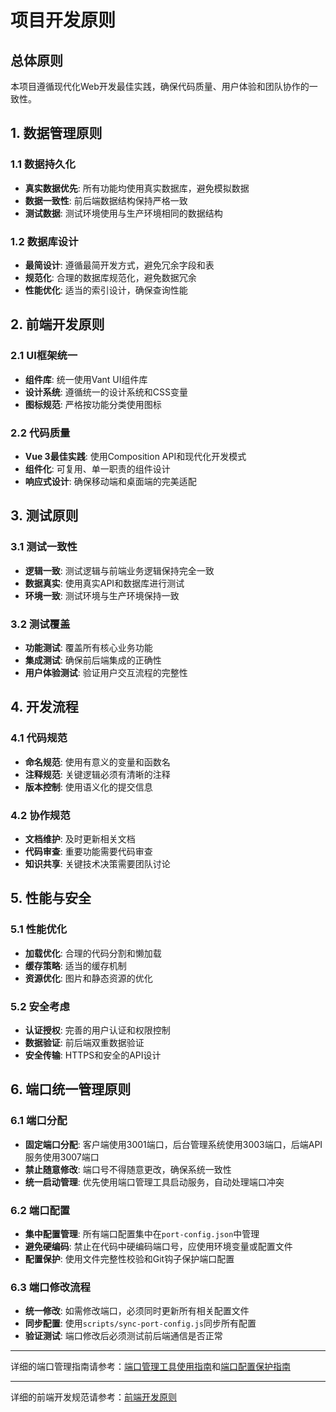 
# 项目开发原则

## 总体原则

本项目遵循现代化Web开发最佳实践，确保代码质量、用户体验和团队协作的一致性。

## 1. 数据管理原则

### 1.1 数据持久化
- **真实数据优先**: 所有功能均使用真实数据库，避免模拟数据
- **数据一致性**: 前后端数据结构保持严格一致
- **测试数据**: 测试环境使用与生产环境相同的数据结构

### 1.2 数据库设计
- **最简设计**: 遵循最简开发方式，避免冗余字段和表
- **规范化**: 合理的数据库规范化，避免数据冗余
- **性能优化**: 适当的索引设计，确保查询性能

## 2. 前端开发原则

### 2.1 UI框架统一
- **组件库**: 统一使用Vant UI组件库
- **设计系统**: 遵循统一的设计系统和CSS变量
- **图标规范**: 严格按功能分类使用图标

### 2.2 代码质量
- **Vue 3最佳实践**: 使用Composition API和现代化开发模式
- **组件化**: 可复用、单一职责的组件设计
- **响应式设计**: 确保移动端和桌面端的完美适配

## 3. 测试原则

### 3.1 测试一致性
- **逻辑一致**: 测试逻辑与前端业务逻辑保持完全一致
- **数据真实**: 使用真实API和数据库进行测试
- **环境一致**: 测试环境与生产环境保持一致

### 3.2 测试覆盖
- **功能测试**: 覆盖所有核心业务功能
- **集成测试**: 确保前后端集成的正确性
- **用户体验测试**: 验证用户交互流程的完整性

## 4. 开发流程

### 4.1 代码规范
- **命名规范**: 使用有意义的变量和函数名
- **注释规范**: 关键逻辑必须有清晰的注释
- **版本控制**: 使用语义化的提交信息

### 4.2 协作规范
- **文档维护**: 及时更新相关文档
- **代码审查**: 重要功能需要代码审查
- **知识共享**: 关键技术决策需要团队讨论

## 5. 性能与安全

### 5.1 性能优化
- **加载优化**: 合理的代码分割和懒加载
- **缓存策略**: 适当的缓存机制
- **资源优化**: 图片和静态资源的优化

### 5.2 安全考虑
- **认证授权**: 完善的用户认证和权限控制
- **数据验证**: 前后端双重数据验证
- **安全传输**: HTTPS和安全的API设计

## 6. 端口统一管理原则

### 6.1 端口分配
- **固定端口分配**: 客户端使用3001端口，后台管理系统使用3003端口，后端API服务使用3007端口
- **禁止随意修改**: 端口号不得随意更改，确保系统一致性
- **统一启动管理**: 优先使用端口管理工具启动服务，自动处理端口冲突

### 6.2 端口配置
- **集中配置管理**: 所有端口配置集中在`port-config.json`中管理
- **避免硬编码**: 禁止在代码中硬编码端口号，应使用环境变量或配置文件
- **配置保护**: 使用文件完整性校验和Git钩子保护端口配置

### 6.3 端口修改流程
- **统一修改**: 如需修改端口，必须同时更新所有相关配置文件
- **同步配置**: 使用`scripts/sync-port-config.js`同步所有配置
- **验证测试**: 端口修改后必须测试前后端通信是否正常

---

详细的端口管理指南请参考：[端口管理工具使用指南](./PORT_MANAGER_GUIDE.md)和[端口配置保护指南](./PORT_PROTECTION_GUIDE.md)

---

详细的前端开发规范请参考：[前端开发原则](./client/docs/FRONTEND_DEVELOPMENT_PRINCIPLES.md)
